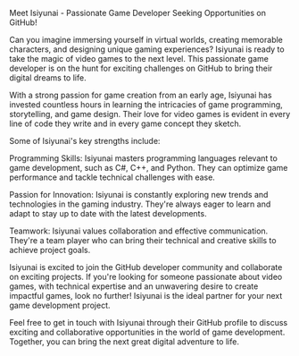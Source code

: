 Meet Isiyunai - Passionate Game Developer Seeking Opportunities on GitHub!

Can you imagine immersing yourself in virtual worlds, creating memorable characters, and designing unique gaming experiences? Isiyunai is ready to take the magic of video games to the next level. This passionate game developer is on the hunt for exciting challenges on GitHub to bring their digital dreams to life.

With a strong passion for game creation from an early age, Isiyunai has invested countless hours in learning the intricacies of game programming, storytelling, and game design. Their love for video games is evident in every line of code they write and in every game concept they sketch.

Some of Isiyunai's key strengths include:

Programming Skills: Isiyunai masters programming languages relevant to game development, such as C#, C++, and Python. They can optimize game performance and tackle technical challenges with ease.

Passion for Innovation: Isiyunai is constantly exploring new trends and technologies in the gaming industry. They're always eager to learn and adapt to stay up to date with the latest developments.

Teamwork: Isiyunai values collaboration and effective communication. They're a team player who can bring their technical and creative skills to achieve project goals.

Isiyunai is excited to join the GitHub developer community and collaborate on exciting projects. If you're looking for someone passionate about video games, with technical expertise and an unwavering desire to create impactful games, look no further! Isiyunai is the ideal partner for your next game development project.

Feel free to get in touch with Isiyunai through their GitHub profile to discuss exciting and collaborative opportunities in the world of game development. Together, you can bring the next great digital adventure to life.
